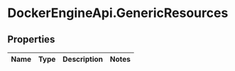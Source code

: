 # DockerEngineApi.GenericResources

## Properties
Name | Type | Description | Notes
------------ | ------------- | ------------- | -------------



